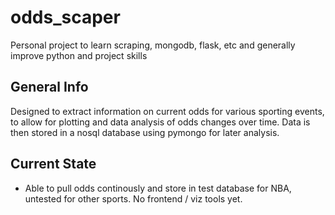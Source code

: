 # odds_scaper
Personal project to learn scraping, mongodb, flask, etc and generally improve python and project skills

## General Info
Designed to extract information on current odds for various sporting events, to allow for plotting and data analysis of odds changes over time.  Data is then stored in a nosql database using pymongo for later analysis. 

## Current State
- Able to pull odds continously and store in test database for NBA, untested for other sports.  No frontend / viz tools yet.
